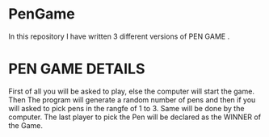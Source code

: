 # PenGame

In this repository I have written 3 different versions of PEN GAME .
# PEN GAME DETAILS
First of all you will be asked to play, else the computer will start the game. 
Then The program will generate a random number of pens and then if you will asked to pick pens in the rangfe of 1 to 3. 
Same will be done by the computer. 
The last player to pick the Pen  will be declared as the WINNER of the Game.
